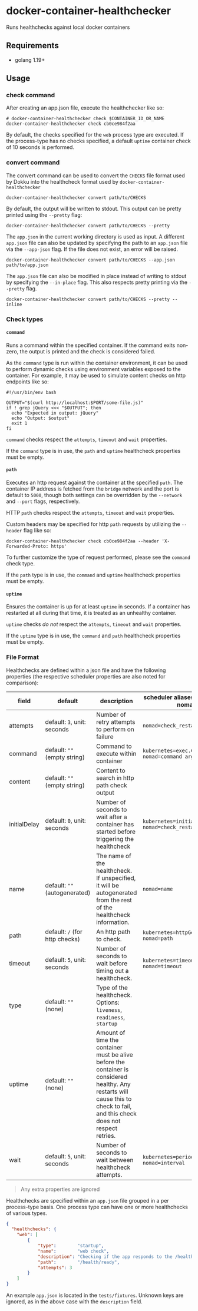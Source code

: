 # docker-container-healthchecker

Runs healthchecks against local docker containers

## Requirements

- golang 1.19+

## Usage

### check command

After creating an app.json file, execute the healthchecker like so:

```shell
# docker-container-healthchecker check $CONTAINER_ID_OR_NAME
docker-container-healthchecker check cb0ce984f2aa
```

By default, the checks specified for the `web` process type are executed. If the process-type has no checks specified, a default `uptime` container check of 10 seconds is performed.

### convert command

The convert command can be used to convert the `CHECKS` file format used by Dokku into the healthcheck format used by `docker-container-healthchecker`

```shell
docker-container-healthchecker convert path/to/CHECKS
```

By default, the output will be written to stdout. This output can be pretty printed using the `--pretty` flag:

```shell
docker-container-healthchecker convert path/to/CHECKS --pretty
```

The `app.json` in the current working directory is used as input. A different `app.json` file can also be updated by specifying the path to an `app.json` file via the `--app-json` flag. If the file does not exist, an error will be raised.

```shell
docker-container-healthchecker convert path/to/CHECKS --app.json path/to/app.json
```

The `app.json` file can also be modified in place instead of writing to stdout by specifying the `--in-place` flag. This also respects pretty printing via the `--pretty` flag.

```shell
docker-container-healthchecker convert path/to/CHECKS --pretty --inline
```

### Check types

#### `command`

Runs a command within the specified container. If the command exits non-zero, the output is printed and the check is considered failed.

As the `command` type is run within the container environment, it can be used to perform dynamic checks using environment variables exposed to the container. For example, it may be used to simulate content checks on http endpoints like so:

```shell
#!/usr/bin/env bash

OUTPUT="$(curl http://localhost:$PORT/some-file.js)"
if ! grep jQuery <<< "$OUTPUT"; then
  echo "Expected in output: jQuery"
  echo "Output: $output"
  exit 1
fi
```

`command` checks respect the `attempts`, `timeout` and `wait` properties.

If the `command` type is in use, the `path` and `uptime` healthcheck properties must be empty.

#### `path`

Executes an http request against the container at the specified `path`. The container IP address is fetched from the `bridge` network and the port is default to `5000`, though both settings can be overridden by the `--network` and `--port` flags, respectively.

HTTP `path` checks respect the `attempts`, `timeout` and `wait` properties.

Custom headers may be specified for http `path` requests by utilizing the `--header` flag like so:

```shell
docker-container-healthchecker check cb0ce984f2aa --header 'X-Forwarded-Proto: https'
```

To further customize the type of request performed, please see the `command` check type.

If the `path` type is in use, the `command` and `uptime` healthcheck properties must be empty.

#### `uptime`

Ensures the container is up for at least `uptime` in seconds. If a container has restarted at all during that time, it is treated as an unhealthy container.

`uptime` checks _do not_ respect the `attempts`, `timeout` and `wait` properties.

If the `uptime` type is in use, the `command` and `path` healthcheck properties must be empty.

### File Format

Healthchecks are defined within a json file and have the following properties (the respective scheduler properties are also noted for comparison):

| field        | default                          | description                                    | scheduler aliases (kubernetes, nomad) |
|--------------|----------------------------------|------------------------------------------------|---------------------------------------|
| attempts     | default: `3`, unit: seconds      | Number of retry attempts to perform on failure | `nomad=check_restart.limit` |
| command      | default: `""` (empty string)     | Command to execute within container            | `kubernetes=exec.Command` `nomad=command args` |
| content      | default: `""` (empty string)     | Content to search in http path check output    | |
| initialDelay | default: `0`, unit: seconds      | Number of seconds to wait after a container has started before triggering the healthcheck | `kubernetes=initialDelaySeconds` `nomad=check_restart.grace` |
| name         | default: `""` (autogenerated)    | The name of the healthcheck. If unspecified, it will be autogenerated from the rest of the healthcheck information. | `nomad=name` |
| path         | default: `/` (for http checks)   | An http path to check. | `kubernetes=httpGet.path` `nomad=path` |
| timeout      | default: `5`, unit: seconds      | Number of seconds to wait before timing out a healthcheck. | `kubernetes=timeoutSeconds` `nomad=timeout` |
| type         | default: `""` (none)             | Type of the healthcheck. Options: `liveness`, `readiness`, `startup` | |
| uptime       | default: `""` (none)             | Amount of time the container must be alive before the container is considered healthy. Any restarts will cause this to check to fail, and this check does not respect retries. | |
| wait         | default: `5`, unit: seconds      | Number of seconds to wait between healthcheck attempts. | `kubernetes=periodSeconds` `nomad=interval` |

> Any extra properties are ignored

Healthchecks are specified within an `app.json` file grouped in a per process-type basis. One process type can have one or more healthchecks of various types.

```json
{
  "healthchecks": {
    "web": [
        {
            "type":        "startup",
            "name":        "web check",
            "description": "Checking if the app responds to the /health/ready endpoint",
            "path":        "/health/ready",
            "attempts": 3
        }
    ]
}
```

An example `app.json` is located in the `tests/fixtures`. Unknown keys are ignored, as in the above case with the `description` field.
